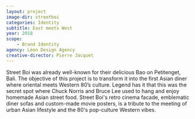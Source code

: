 ```yaml
---
layout: project
image-dir: streetboi
categories: Identity
subtitle: East meets West
year: 2018
scope: 
    - Brand Identity
agency: Léon Design Agency
creative-director: Pierre Jacquet
---
```

Street Boi was already well-known for their delicious Bao on Petitenget, Bali. The objective of this project is to transform it into the first Asian diner where oriental meets Western 80’s culture. Legend has it that this was the secret spot where Chuck Norris and Bruce Lee used to hang and enjoy homemade Asian street food. Street Boi's retro cinema facade, emblematic diner sofas and custom-made movie posters, is a tribute to the meeting of urban Asian lifestyle and the 80's pop-culture Western vibes.